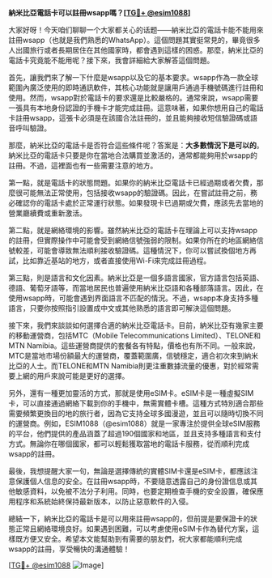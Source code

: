 **納米比亞電話卡可以註冊wsapp嗎？[[TG💪+ @esim1088](https://t.me/s/esim1088)]**

大家好呀！今天咱们聊聊一个大家都关心的话题——納米比亞的電話卡能不能用來註冊wsapp（也就是我們熟悉的WhatsApp）。這個問題其實挺常見的，畢竟很多人出國旅行或者長期居住在其他國家時，都會遇到這樣的困惑。那麼，納米比亞的電話卡究竟能不能用呢？接下來，我會詳細給大家解答這個問題。

首先，讓我們來了解一下什麼是wsapp以及它的基本要求。wsapp作為一款全球範圍內廣泛使用的即時通訊軟件，其核心功能就是讓用戶通過手機號碼進行註冊和使用。然而，wsapp對於電話卡的要求還是比較嚴格的。通常來說，wsapp需要一張具有本地身份認證的手機卡才能完成註冊。這意味著，如果你想用自己的電話卡註冊wsapp，這張卡必須是在該國合法註冊的，並且能夠接收短信驗證碼或語音呼叫驗證。

那麼，納米比亞的電話卡是否符合這些條件呢？答案是：**大多數情況下是可以的**。納米比亞的電話卡只要是你在當地合法購買並激活的，通常都能夠用於wsapp的註冊。不過，這裡面也有一些需要注意的地方。

第一點，就是電話卡的狀態問題。如果你的納米比亞電話卡已經過期或者欠費，那麼很可能無法正常使用，包括接收wsapp的驗證碼。因此，在嘗試註冊之前，務必確認你的電話卡處於正常運行狀態。如果發現卡已過期或欠費，應該先去當地的營業廳續費或重新激活。

第二點，就是網絡環境的影響。雖然納米比亞的電話卡在理論上可以支持wsapp的註冊，但實際操作中可能會受到網絡信號強弱的限制。如果你所在的地區網絡信號較差，可能會導致無法順利接收驗證碼。這種情況下，你可以嘗試換個地方再試，比如靠近基站的地方，或者直接使用Wi-Fi來完成註冊過程。

第三點，則是語言和文化因素。納米比亞是一個多語言國家，官方語言包括英語、德語、葡萄牙語等，而當地居民也普遍使用納米比亞語和各種部落語言。因此，在使用wsapp時，可能會遇到界面語言不匹配的情況。不過，wsapp本身支持多種語言，只要你按照指引設置成中文或其他熟悉的語言即可解決這個問題。

接下來，我們來談談如何選擇合適的納米比亞電話卡。目前，納米比亞有幾家主要的移動運營商，包括MTC（Mobile Telecommunications Limited）、TELONE和MTN Namibia。這些運營商提供的套餐各有特點，價格也有所不同。一般來說，MTC是當地市場份額最大的運營商，覆蓋範圍廣，信號穩定，適合初次來到納米比亞的人士。而TELONE和MTN Namibia則更注重數據流量的優惠，對於經常需要上網的用戶來說可能是更好的選擇。

另外，還有一種更加靈活的方式，那就是使用eSIM卡。eSIM卡是一種虛擬SIM卡，可以直接通過網絡下載到你的手機中，無需實體卡槽。這種方式特別適合那些需要頻繁更換目的地的旅行者，因為它支持全球多國漫遊，並且可以隨時切換不同的運營商。例如，ESIM1088（@esim1088）就是一家專注於提供全球eSIM服務的平台，他們提供的產品涵蓋了超過190個國家和地區，並且支持多種語言和支付方式。無論你在哪個國家，都可以輕鬆獲取當地的電話卡服務，從而順利完成wsapp的註冊。

最後，我想提醒大家一句，無論是選擇傳統的實體SIM卡還是eSIM卡，都應該注意保護個人信息的安全。在註冊wsapp時，不要隨意透露自己的身份證信息或其他敏感資料，以免被不法分子利用。同時，也要定期檢查手機的安全設置，確保應用程序和系統始終保持最新版本，以防止惡意軟件的入侵。

總結一下，納米比亞的電話卡是可以用來註冊wsapp的，但前提是要保證卡的狀態正常且網絡環境良好。如果遇到困難，可以考慮使用eSIM卡作為替代方案，這樣既方便又安全。希望本文能幫助到有需要的朋友們，祝大家都能順利完成wsapp的註冊，享受暢快的溝通體驗！

[[TG💪+ @esim1088](https://t.me/s/esim1088) ![Image](https://i.postimg.cc/4NQfJmqS/Snipaste-2025-05-13-00-14-12.png)]